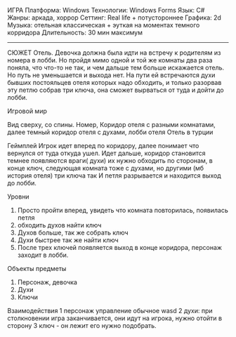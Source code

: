 ИГРА
Платформа: Windows
Технологии: Windows Forms
Язык: C#
Жанры: аркада, хоррор
Сеттинг: Real life + потустороннее
Графика: 2d
Музыка: отельная классическая + эуткая на моментах темного корридора
Длительность: 30 мин максимум

----------------
СЮЖЕТ 
Отель.
Девочка должна была идти на встречу к родителям из номера в лобби. Но пройдя мимо одной и той же комнаты два раза поняла, что что-то не так, и чем дальше тем больше искажается отель. Но путь не уменьшается и выхода нет. На пути ей встречаются духи бывших постояльцев отеля которых надо обходить, и только разорвав эту петлю собрав три ключа, она сможет вырваться от туда и дойти до лобби.

Игровой мир 

Вид сверху, со спины.
Номер, Коридор отеля с разными комнатами, далее темный коридор отеля с духами, лобби отеля 
Отель в турции 

Геймплей 
Игрок идет вперед по коридору, далее понимает что вернулся от туда откуда ушел. Идет дальше, коридор становится темнее появляются враги( духи) их нужно обходить по сторонам, в конце ключ, следующая комната тоже с духами, но другими (мб история отеля) три ключа так
И петля разрывается и находится выход до лобби.

Уровни
 1. Просто пройти вперед, увидеть что комната повторилась, появилась петля 
 2. обходить духов найти ключ 
 3. Духов больше, так же собрать ключ 
 4. Духи быстрее так же найти ключ 
 5. После трех ключей появляется выход в конце коридора, персонаж заходит в лобби.

Объекты предметы
 1. Персонаж, девочка 
 2. Духи
 3. Ключи


Взаимодействия 
1 персонаж управление обычное wasd
2 духи: при столкновении игра заканчивается, они идут на игрока, нужно отойти в сторону
3 ключ - он лежит его нужно подобрать.
